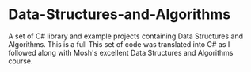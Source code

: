 # Data-Structures-and-Algorithms
A set of C# library and example projects containing Data Structures and Algorithms. This is a full
This set of code was translated into C# as I followed along with Mosh's excellent Data Structures and Algorithms course.
